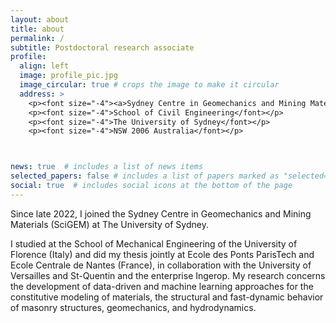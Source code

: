 ```yaml
---
layout: about
title: about
permalink: /
subtitle: Postdoctoral research associate
profile:
  align: left
  image: profile_pic.jpg
  image_circular: true # crops the image to make it circular
  address: >
    <p><font size="-4"><a>Sydney Centre in Geomechanics and Mining Materials</font></p>
    <p><font size="-4">School of Civil Engineering</font></p>
    <p><font size="-4">The University of Sydney</font></p>
    <p><font size="-4">NSW 2006 Australia</font></p>



news: true  # includes a list of news items
selected_papers: false # includes a list of papers marked as "selected={true}"
social: true  # includes social icons at the bottom of the page
---
```





Since late 2022, I joined the Sydney Centre in Geomechanics and Mining Materials (SciGEM) at The University of Sydney.

I studied at the School of Mechanical Engineering of the University of Florence (Italy) and did my thesis jointly at Ecole des Ponts ParisTech and Ecole Centrale de Nantes (France), in collaboration with the University of Versailles and St-Quentin and the enterprise Ingerop.
My research concerns the development of data-driven and machine learning approaches for the constitutive modeling of materials, the structural and fast-dynamic behavior of masonry structures, geomechanics, and hydrodynamics.
